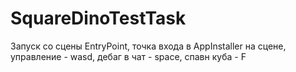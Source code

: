 # SquareDinoTestTask

Запуск со сцены EntryPoint, точка входа в AppInstaller на сцене, управление - wasd, дебаг в чат - space, спавн куба - F